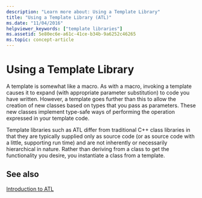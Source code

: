 ```yaml
---
description: "Learn more about: Using a Template Library"
title: "Using a Template Library (ATL)"
ms.date: "11/04/2016"
helpviewer_keywords: ["template libraries"]
ms.assetid: 5e80ec6e-a61c-41ce-b34b-9a6252c46265
ms.topic: concept-article
---
```

# Using a Template Library

A template is somewhat like a macro. As with a macro, invoking a template causes it to expand (with appropriate parameter substitution) to code you have written. However, a template goes further than this to allow the creation of new classes based on types that you pass as parameters. These new classes implement type-safe ways of performing the operation expressed in your template code.

Template libraries such as ATL differ from traditional C++ class libraries in that they are typically supplied only as source code (or as source code with a little, supporting run time) and are not inherently or necessarily hierarchical in nature. Rather than deriving from a class to get the functionality you desire, you instantiate a class from a template.

## See also

[Introduction to ATL](../atl/introduction-to-atl.md)
